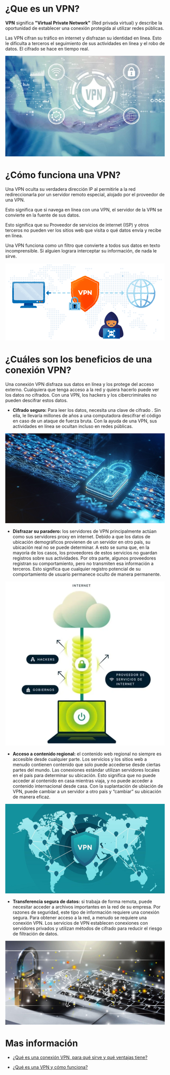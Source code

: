 # **¿Que es un VPN?**

**VPN** significa **"Virtual Private Network"** (Red privada virtual) y describe la oportunidad de establecer una conexión protegida al utilizar redes públicas. 

Las VPN cifran su tráfico en internet y disfrazan su identidad en línea. Esto le dificulta a terceros el seguimiento de sus actividades en línea y el robo de datos. El cifrado se hace en tiempo real.

<div align=center><img src="Img/img01.jpg"></div>

# **¿Cómo funciona una VPN?**

Una VPN oculta su verdadera dirección IP al permitirle a la red redireccionarla por un servidor remoto especial, alojado por el proveedor de una VPN. 

Esto significa que si navega en línea con una VPN, el servidor de la VPN se convierte en la fuente de sus datos. 

Esto significa que su Proveedor de servicios de internet (ISP) y otros terceros no pueden ver los sitios web que visita o qué datos envía y recibe en línea. 

Una VPN funciona como un filtro que convierte a todos sus datos en texto incomprensible. Si alguien lograra interceptar su información, de nada le sirve.

<div align=center><img src="Img/img02.gif"></div>

# **¿Cuáles son los beneficios de una conexión VPN?**

Una conexión VPN disfraza sus datos en línea y los protege del acceso externo. Cualquiera que tenga acceso a la red y quiera hacerlo puede ver los datos no cifrados. Con una VPN, los hackers y los cibercriminales no pueden descifrar estos datos.

* **Cifrado seguro:** Para leer los datos, necesita una clave de cifrado . Sin ella, le llevaría millones de años a una computadora descifrar el código en caso de un ataque de fuerza bruta. Con la ayuda de una VPN, sus actividades en línea se ocultan incluso en redes públicas.

<div align=center><img src="Img/img02.jpg"></div>

* **Disfrazar su paradero:** los servidores de VPN principalmente actúan como sus servidores proxy en internet. Debido a que los datos de ubicación demográficos provienen de un servidor en otro país, su ubicación real no se puede determinar. A esto se suma que, en la mayoría de los casos, los proveedores de estos servicios no guardan registros sobre sus actividades. Por otra parte, algunos proveedores registran su comportamiento, pero no transmiten esa información a terceros. Esto significa que cualquier registro potencial de su comportamiento de usuario permanece oculto de manera permanente.

<div align=center><img src="Img/img03.jpg"></div>

* **Acceso a contenido regional:** el contenido web regional no siempre es accesible desde cualquier parte. Los servicios y los sitios web a menudo contienen contenido que solo puede accederse desde ciertas partes del mundo. Las conexiones estándar utilizan servidores locales en el país para determinar su ubicación. Esto significa que no puede acceder al contenido en casa mientras viaja, y no puede acceder a contenido internacional desde casa. Con la suplantación de ubiación de VPN, puede cambiar a un servidor a otro país y “cambiar” su ubicación de manera eficaz.

<div align=center><img src="Img/img04.jpg"></div>

* **Transferencia segura de datos:** si trabaja de forma remota, puede necesitar acceder a archivos importantes en la red de su empresa. Por razones de seguridad, este tipo de información requiere una conexión segura. Para obtener acceso a la red, a menudo se requiere una conexión VPN. Los servicios de VPN establecen conexiones con servidores privados y utilizan métodos de cifrado para reducir el riesgo de filtración de datos.

<div align=center><img src="Img/img05.jpg"></div>

# **Mas información**
* [¿Qué es una conexión VPN, para qué sirve y qué ventajas tiene?][2_1]

* [¿Qué es una VPN y cómo funciona?][2_2]

[2_1]:https://www.xataka.com/basics/que-es-una-conexion-vpn-para-que-sirve-y-que-ventajas-tiene

[2_2]:https://latam.kaspersky.com/resource-center/definitions/what-is-a-vpn